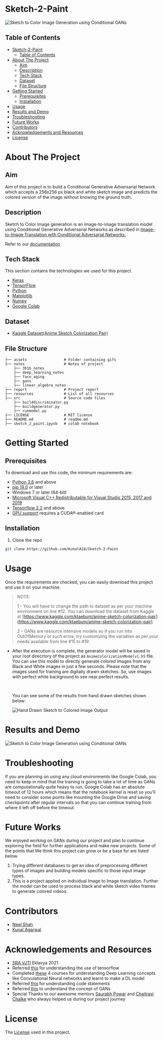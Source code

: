 # Sketch-2-Paint
![Sketch to Color Image Generation using Conditional GANs](./assets/ezgif.com-gif-maker.gif)
<!-- TABLE OF CONTENTS -->
## Table of Contents

- [Sketch-2-Paint](#sketch-2-paint)
  - [Table of Contents](#table-of-contents)
- [About The Project](#about-the-project)
  - [Aim](#aim)
  - [Description](#description)
  - [Tech Stack](#tech-stack)
  - [Dataset](#dataset)
  - [File Structure](#file-structure)
- [Getting Started](#getting-started)
  - [Prerequisites](#prerequisites)
  - [Installation](#installation)
- [Usage](#usage)
- [Results and Demo](#results-and-demo)
- [Troubleshooting](#troubleshooting)
- [Future Works](#future-works)
- [Contributors](#contributors)
- [Acknowledgements and Resources](#acknowledgements-and-resources)
- [License](#license)


<!-- ABOUT THE PROJECT -->
# About The Project
<!-- [![Product Name Screen Shot][product-screenshot]](https://example.com)   -->
## Aim

Aim of this project is  to build a Conditional Generative Adversarial Network which accepts a 256x256 px black and white sketch image and predicts the colored version of the image without knowing the ground truth.

## Description

Sketch to Color Image generation is an image-to-image translation model using Conditional Generative Adversarial Networks as described in  [Image-to-Image Translation with Conditional Adversarial Networks.](https://arxiv.org/abs/1611.07004)

 Refer to our [documentation](https://towardsdatascience.com/generative-adversarial-networks-gans-89ef35a60b69)


## Tech Stack
This section contains the technologies we used for this project.
* [Keras](https://keras.io/)
* [TensorFlow](https://www.tensorflow.org/)
* [Python](https://www.python.org/)
* [Matplotlib](https://matplotlib.org/)
* [Numpy](https://numpy.org/doc/#)  
* [Google Colab](https://colab.research.google.com/)

## Dataset
* [Kaggle Dataset(Anime Sketch Colorization Pair)](https://www.kaggle.com/ktaebum/anime-sketch-colorization-pair)


## File Structure

    ├── assets                 # Folder containing gifs
    ├── notes                  # Notes of project
        ├── 3b1b_notes
        ├── deep_learning_notes
        ├── face_aging
        ├── gans
        ├── linear_algebra_notes
    ├── report                 # Project report
    ├── resources              # List of all resources
    ├── src                    # Source code files
        ├── builddiscriminator.py
        ├── buildgenerator.py
        ├── runmodel.py                 
    ├── LICENSE                # MIT license
    ├── README.md              # readme.md
    ├── sketch_2_paint.ipynb   # colab notebook 

<!-- GETTING STARTED -->
# Getting Started

## Prerequisites
To download and use this code, the minimum requirements are:

* [Python 3.6](https://www.python.org/downloads/release/python-360/) and above
* [pip 19.0](https://pypi.org/project/pip/) or later
* Windows 7 or later (64-bit)
* [Microsoft Visual C++ Redistributable for Visual Studio 2015, 2017 and 2019](https://support.microsoft.com/en-us/help/2977003/the-latest-supported-visual-c-downloads)
* [Tensorflow 2.2](https://www.tensorflow.org/install/pip) and above
* [GPU support](https://www.tensorflow.org/install/gpu) requires a CUDA®-enabled card




## Installation
1. Clone the repo
 ```sh
 git clone https://github.com/KunalA18/Sketch-2-Paint
 ```


<!-- USAGE EXAMPLES -->

# Usage

Once the requirements are checked, you can easily download this project and use it on your machine.


> NOTE:
>
> 1 - You will have to change the path to dataset as per your machine environment on line #12. You can download the dataset from Kaggle at [https://www.kaggle.com/ktaebum/anime-sketch-colorization-pair](https://www.kaggle.com/ktaebum/anime-sketch-colorization-pair).
>  
> 2 - GANs are resource intensive models so if you run into OutOfMemory or such erros, try customizing the variables as per your needs available from line #15 to #19

* 
  After the execution is complete, the generator model will be saved in your root direcrtory of the project as `AnimeColorizationModelv1.h5` file. You can use this model to directly generate colored images from any Black and White images in just a few seconds. Please note that the images used for training are digitally drawn sketches. So, use images with perfect white background to see near perfect results.

  <br>

  You can see some of the results from hand drawn sketches shown below: 

  ![Hand Drawn Sketch to Colored Image Output](./assets/HandDrawnSketchtoColoredImageOutput.png)

<!-- RESULTS AND DEMO -->
# Results and Demo
![Sketch to Color Image Generation using Conditional GANs](./assets/outputs.gif)

# Troubleshooting

If you are planning on using any cloud environments like Google Colab, you need to keep in mind that the training is going to take a lot of time as GANs are computationally quite heavy to run. Google Colab has an absolute timeout of 12 hours which means that the notebook kernel is reset so you’ll need to consider some points like mounting the Google Drive and saving checkpoints after regular intervals so that you can continue training from where it left off before the timeout.



<!-- FUTURE WORK -->
# Future Works

We enjoyed working on GANs during our project and plan to continue exploring the field for further applications and make new projects. Some of the points that We think this project can grow or be a base for are listed below.

1. Trying different databases to get an idea of preprocessing different types of images and building models specific to those input image types.
2. This is a project applied on individual Image to Image translation. Further the model can be used to process black and white sketch video frames to generate colored videos.



<!-- CONTRIBUTORS -->
# Contributors
* [Neel Shah](https://github.com/Neel-Shah-29)
* [Kunal Agarwal](https://github.com/KunalA18)



<!-- ACKNOWLEDGEMENTS AND REFERENCES -->
# Acknowledgements and Resources
* [SRA VJTI](https://www.sravjti.in/) Eklavya 2021  
* Referred [this](https://www.tensorflow.org/) for understanding the use of tensorflow
* Completed [these](https://www.coursera.org/specializations/deep-learning) 4 courses for understanding Deep Learning concepts like Convulational Neural networks and learnt to make a DL model
* Referred [this](https://www.tensorflow.org/tutorials/generative/pix2pix) for understanding code statements
* Referred [this](https://towardsdatascience.com/generative-adversarial-networks-gans-8fc303ad5fa1) to understand the concept of GANs 
* Special Thanks to our awesome mentors [Saurabh Powar](https://github.com/Spnetic-5) and [Chaitravi Chalke](https://github.com/chaitravi-ce) who always helped us during our project journey


<!-- LICENSE -->
# License
The [License](LICENSE) used in this project.
